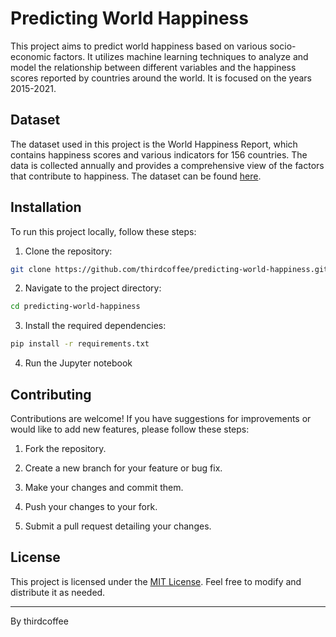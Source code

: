 # Predicting World Happiness

This project aims to predict world happiness based on various socio-economic factors. It utilizes machine learning techniques to analyze and model the relationship between different variables and the happiness scores reported by countries around the world. It is focused on the years 2015-2021.

## Dataset

The dataset used in this project is the World Happiness Report, which contains happiness scores and various indicators for 156 countries. The data is collected annually and provides a comprehensive view of the factors that contribute to happiness. The dataset can be found [here](https://worldhappiness.report).

## Installation

To run this project locally, follow these steps:

1. Clone the repository:

```bash
git clone https://github.com/thirdcoffee/predicting-world-happiness.git
```

2. Navigate to the project directory:

```bash
cd predicting-world-happiness
```

3. Install the required dependencies:

```bash
pip install -r requirements.txt
```

4. Run the Jupyter notebook

## Contributing

Contributions are welcome! If you have suggestions for improvements or would like to add new features, please follow these steps:

1. Fork the repository.

2. Create a new branch for your feature or bug fix.

3. Make your changes and commit them.

4. Push your changes to your fork.

5. Submit a pull request detailing your changes.

## License

This project is licensed under the [MIT License](LICENSE). Feel free to modify and distribute it as needed.

---

By thirdcoffee
